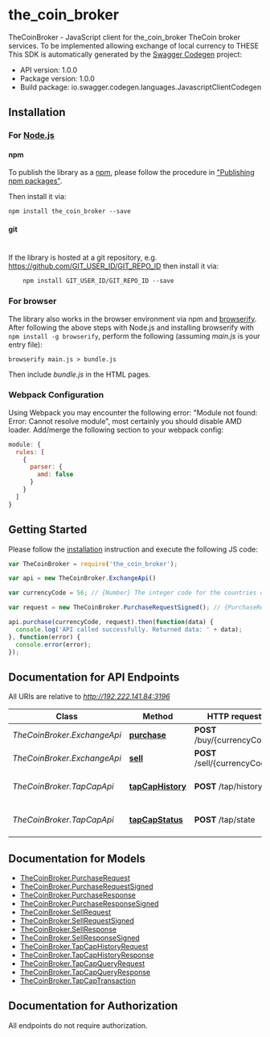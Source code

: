 # the_coin_broker

TheCoinBroker - JavaScript client for the_coin_broker
TheCoin broker services.  To be implemented allowing exchange of local currency to THESE
This SDK is automatically generated by the [Swagger Codegen](https://github.com/swagger-api/swagger-codegen) project:

- API version: 1.0.0
- Package version: 1.0.0
- Build package: io.swagger.codegen.languages.JavascriptClientCodegen

## Installation

### For [Node.js](https://nodejs.org/)

#### npm

To publish the library as a [npm](https://www.npmjs.com/),
please follow the procedure in ["Publishing npm packages"](https://docs.npmjs.com/getting-started/publishing-npm-packages).

Then install it via:

```shell
npm install the_coin_broker --save
```

#### git
#
If the library is hosted at a git repository, e.g.
https://github.com/GIT_USER_ID/GIT_REPO_ID
then install it via:

```shell
    npm install GIT_USER_ID/GIT_REPO_ID --save
```

### For browser

The library also works in the browser environment via npm and [browserify](http://browserify.org/). After following
the above steps with Node.js and installing browserify with `npm install -g browserify`,
perform the following (assuming *main.js* is your entry file):

```shell
browserify main.js > bundle.js
```

Then include *bundle.js* in the HTML pages.

### Webpack Configuration

Using Webpack you may encounter the following error: "Module not found: Error:
Cannot resolve module", most certainly you should disable AMD loader. Add/merge
the following section to your webpack config:

```javascript
module: {
  rules: [
    {
      parser: {
        amd: false
      }
    }
  ]
}
```

## Getting Started

Please follow the [installation](#installation) instruction and execute the following JS code:

```javascript
var TheCoinBroker = require('the_coin_broker');

var api = new TheCoinBroker.ExchangeApi()

var currencyCode = 56; // {Number} The integer code for the countries currency (ignored for now)

var request = new TheCoinBroker.PurchaseRequestSigned(); // {PurchaseRequestSigned} Purchase Request info

api.purchase(currencyCode, request).then(function(data) {
  console.log('API called successfully. Returned data: ' + data);
}, function(error) {
  console.error(error);
});


```

## Documentation for API Endpoints

All URIs are relative to *http://192.222.141.84:3196*

Class | Method | HTTP request | Description
------------ | ------------- | ------------- | -------------
*TheCoinBroker.ExchangeApi* | [**purchase**](docs/ExchangeApi.md#purchase) | **POST** /buy/{currencyCode} | Purchase Request
*TheCoinBroker.ExchangeApi* | [**sell**](docs/ExchangeApi.md#sell) | **POST** /sell/{currencyCode} | Sell Request
*TheCoinBroker.TapCapApi* | [**tapCapHistory**](docs/TapCapApi.md#tapCapHistory) | **POST** /tap/history | TapCap current status
*TheCoinBroker.TapCapApi* | [**tapCapStatus**](docs/TapCapApi.md#tapCapStatus) | **POST** /tap/state | TapCap current status


## Documentation for Models

 - [TheCoinBroker.PurchaseRequest](docs/PurchaseRequest.md)
 - [TheCoinBroker.PurchaseRequestSigned](docs/PurchaseRequestSigned.md)
 - [TheCoinBroker.PurchaseResponse](docs/PurchaseResponse.md)
 - [TheCoinBroker.PurchaseResponseSigned](docs/PurchaseResponseSigned.md)
 - [TheCoinBroker.SellRequest](docs/SellRequest.md)
 - [TheCoinBroker.SellRequestSigned](docs/SellRequestSigned.md)
 - [TheCoinBroker.SellResponse](docs/SellResponse.md)
 - [TheCoinBroker.SellResponseSigned](docs/SellResponseSigned.md)
 - [TheCoinBroker.TapCapHistoryRequest](docs/TapCapHistoryRequest.md)
 - [TheCoinBroker.TapCapHistoryResponse](docs/TapCapHistoryResponse.md)
 - [TheCoinBroker.TapCapQueryRequest](docs/TapCapQueryRequest.md)
 - [TheCoinBroker.TapCapQueryResponse](docs/TapCapQueryResponse.md)
 - [TheCoinBroker.TapCapTransaction](docs/TapCapTransaction.md)


## Documentation for Authorization

 All endpoints do not require authorization.

